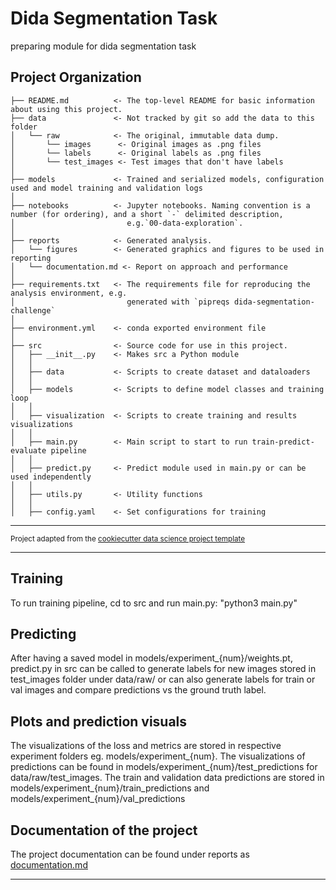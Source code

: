 Dida Segmentation Task
==============================

preparing module for dida segmentation task

Project Organization
------------

    ├── README.md          <- The top-level README for basic information about using this project.
    ├── data               <- Not tracked by git so add the data to this folder
    │   └── raw            <- The original, immutable data dump.
    │       └── images      <- Original images as .png files
    │       └── labels      <- Original labels as .png files
    │       └── test_images <- Test images that don't have labels
    │
    ├── models             <- Trained and serialized models, configuration used and model training and validation logs
    │
    ├── notebooks          <- Jupyter notebooks. Naming convention is a number (for ordering), and a short `-` delimited description,
    │                         e.g.`00-data-exploration`.
    │
    ├── reports            <- Generated analysis.
    │   └── figures        <- Generated graphics and figures to be used in reporting
    │   └── documentation.md <- Report on approach and performance
    │
    ├── requirements.txt   <- The requirements file for reproducing the analysis environment, e.g.
    │                         generated with `pipreqs dida-segmentation-challenge`
    │
    ├── environment.yml    <- conda exported environment file
    │
    ├── src                <- Source code for use in this project.
    │   ├── __init__.py    <- Makes src a Python module
    │   │
    │   ├── data           <- Scripts to create dataset and dataloaders
    │   │
    │   ├── models         <- Scripts to define model classes and training loop
    │   │
    │   ├── visualization  <- Scripts to create training and results visualizations
    │   │
    │   ├── main.py        <- Main script to start to run train-predict-evaluate pipeline
    │   │
    │   ├── predict.py     <- Predict module used in main.py or can be used independently
    │   │
    │   ├── utils.py       <- Utility functions
    │   │
    │   ├── config.yaml    <- Set configurations for training 
    
------------

<p><small>Project adapted from the <a target="_blank" href="https://drivendata.github.io/cookiecutter-data-science/">cookiecutter data science project template</a> </small></p>

------------
## Training
To run training pipeline, cd to src and run main.py:
"python3 main.py"

## Predicting
After having a saved model in models/experiment_{num}/weights.pt, predict.py in src can be called to generate labels for new images stored in test_images folder under data/raw/ or can also generate labels for train or val images and compare predictions vs the ground truth label.

## Plots and prediction visuals
The visualizations of the loss and metrics are stored in respective experiment folders eg. models/experiment_{num}. The visualizations of predictions can be found in models/experiment_{num}/test_predictions for data/raw/test_images. The train and validation data predictions are stored in models/experiment_{num}/train_predictions and models/experiment_{num}/val_predictions

## Documentation of the project
The project documentation can be found under reports as [documentation.md](./reports/documentation.md)

------------